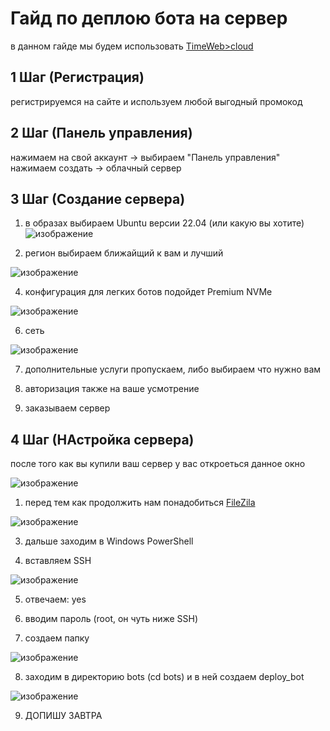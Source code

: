 # Гайд по деплою бота на сервер

в данном гайде мы будем использовать [TimeWeb>cloud](https://timeweb.cloud)

## 1 Шаг (Регистрация)
регистрируемся на сайте и используем любой выгодный промокод
## 2 Шаг (Панель управления)
нажимаем на свой аккаунт -> выбираем "Панель управления"
нажимаем создать -> облачный сервер
## 3 Шаг (Создание сервера)
1. в образах выбираем Ubuntu версии 22.04 (или какую вы хотите)
![изображение](https://github.com/user-attachments/assets/7001b9a3-e4e3-4aac-b090-c42705ac5457)


2. регион выбираем ближайщий к вам и лучший

![изображение](https://github.com/user-attachments/assets/0ac68638-37a1-4cab-9534-bd16add09395)

4. конфигурация для легких ботов подойдет Premium NVMe
   
![изображение](https://github.com/user-attachments/assets/1b7509ea-c7a4-446c-8ff0-99149de9fae3)


6. сеть

![изображение](https://github.com/user-attachments/assets/5618db56-e9e7-40b1-920f-c37106e11147)

7. дополнительные услуги пропускаем, либо выбираем что нужно вам

8. авторизация также на ваше усмотрение

9. заказываем сервер

## 4 Шаг (НАстройка сервера)

после того как вы купили ваш сервер у вас откроеться данное окно

![изображение](https://github.com/user-attachments/assets/f3fe40f3-9152-4711-8aff-6d26cfa10370)

1. перед тем как продолжить нам понадобиться [FileZila](https://filezilla-project.org/)

![изображение](https://github.com/user-attachments/assets/496c45ba-87a0-424f-8807-9b15e01ce722)


3. дальше заходим в Windows PowerShell

4. вставляем SSH

![изображение](https://github.com/user-attachments/assets/26624f1f-6694-477c-bd4d-23d6cc993610)

5. отвечаем: yes

6. вводим пароль (root, он чуть ниже SSH)

7. создаем папку

![изображение](https://github.com/user-attachments/assets/9700e1fc-ba28-4b54-b099-8cfb2ea3e668)

8. заходим в директорию bots (cd bots) и в ней создаем deploy_bot

![изображение](https://github.com/user-attachments/assets/ca31f399-bc3c-42e2-984c-039a7dbeb54a)

9. ДОПИШУ ЗАВТРА
